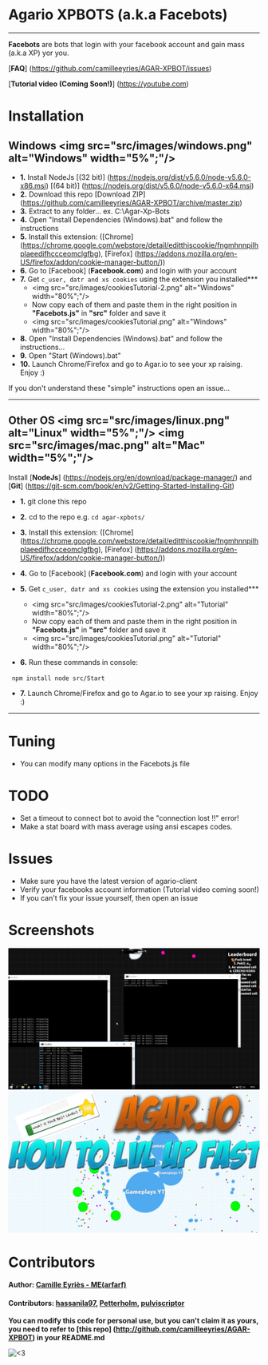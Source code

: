 ﻿# Agario XPBOTS (a.k.a Facebots)

-------------------------

**Facebots** are bots that login with your facebook account and gain mass (a.k.a XP) yor you.

[**FAQ**] (https://github.com/camilleeyries/AGAR-XPBOT/issues)

[**Tutorial video (Coming Soon!)**] (https://youtube.com) 


# Installation

**Windows**     <img src="src/images/windows.png" alt="Windows" width="5%";"/>
----------------------

* **1.** Install NodeJs [(32 bit)] (https://nodejs.org/dist/v5.6.0/node-v5.6.0-x86.msi)  [(64 bit)] (https://nodejs.org/dist/v5.6.0/node-v5.6.0-x64.msi)
* **2.** Download this repo [Download ZIP] (https://github.com/camilleeyries/AGAR-XPBOT/archive/master.zip)
* **3.** Extract to any folder... ex. C:\Agar-Xp-Bots
* **4.** Open "Install Dependencies (Windows).bat" and follow the instructions
* **5.** Install this extension: ([Chrome] (https://chrome.google.com/webstore/detail/editthiscookie/fngmhnnpilhplaeedifhccceomclgfbg), [Firefox] (https://addons.mozilla.org/en-US/firefox/addon/cookie-manager-button/))
* **6.** Go to [Facebook] (**Facebook.com**) and login with your account
* **7.** Get ``c_user, datr and xs cookies`` using the extension you installed***
  * <img src="src/images/cookiesTutorial-2.png" alt="Windows" width="80%";"/>
  * Now copy each of them and paste them in the right position in  **"Facebots.js"** in **"src"** folder and save it
  * <img src="src/images/cookiesTutorial.png" alt="Windows" width="80%";"/>
* **8.** Open "Install Dependencies (Windows).bat" and follow the instructions...
* **9.** Open "Start (Windows).bat"
* **10.** Launch Chrome/Firefox and go to Agar.io to see your xp raising. Enjoy :)

If you don't understand these "simple" instructions open an issue...

-------------

**Other OS**       <img src="src/images/linux.png" alt="Linux" width="5%";"/> <img src="src/images/mac.png" alt="Mac" width="5%";"/>
----------------------

Install [**NodeJs**] (https://nodejs.org/en/download/package-manager/) and [**Git**] (https://git-scm.com/book/en/v2/Getting-Started-Installing-Git)

* **1.** git clone this repo

* **2.** cd to the repo e.g. ``cd agar-xpbots/``

* **3.** Install this extension: ([Chrome] (https://chrome.google.com/webstore/detail/editthiscookie/fngmhnnpilhplaeedifhccceomclgfbg), [Firefox] (https://addons.mozilla.org/en-US/firefox/addon/cookie-manager-button/))
* **4.** Go to [Facebook] (**Facebook.com**) and login with your account
* **5.** Get ``c_user, datr and xs cookies`` using the extension you installed***
  * <img src="src/images/cookiesTutorial-2.png" alt="Tutorial" width="80%";"/>
  * Now copy each of them and paste them in the right position in  **"Facebots.js"** in **"src"** folder and save it
  * <img src="src/images/cookiesTutorial.png" alt="Tutorial" width="80%";"/>
* **6.** Run these commands in console:

 ``
npm install
node src/Start``

* **7.** Launch Chrome/Firefox and go to Agar.io to see your xp raising. Enjoy :)

----------------------

# Tuning
- You can modify many options in the Facebots.js file

# TODO
- Set a timeout to connect bot to avoid the "connection lost !!" error!
- Make a stat board with mass average using ansi escapes codes.

# Issues
- Make sure you have the latest version of agario-client
- Verify your facebooks account information (Tutorial video coming soon!)
- If you can't fix your issue yourself, then open an issue

# Screenshots
![Screenshot-1](src/images/Screenshot-1.png "Screenshot-1")
![Screenshot-2](src/images/Screenshot-2.png "Screenshot-2")

# Contributors
#### Author: [Camille Eyriès - ME(arfarf)](https://github.com/camilleeyries)

#### Contributors: [hassanila97](https://github.com/hassanila97), [Petterholm](https://github.com/petterholm), [pulviscriptor](https://github.com/pulviscriptor)


**You can modify this code for personal use, but you can't claim it as yours, you need to refer to [**this repo**] (http://github.com/camilleeyries/AGAR-XPBOT) in your README.md**

<img src="http://forthebadge.com/images/badges/built-with-love.svg" alt="<3" width="30%"/>